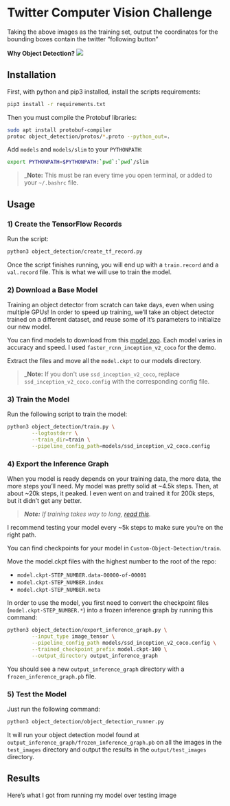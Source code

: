 
# Twitter Computer Vision Challenge
Taking the above images as the training set, output the coordinates for the bounding boxes contain the twitter “following button”

**Why Object Detection?**
![](raw/images/1.jpg)

## Installation

First, with python and pip3 installed, install the scripts requirements:

```bash
pip3 install -r requirements.txt
```
Then you must compile the Protobuf libraries:

```bash
sudo apt install protobuf-compiler
protoc object_detection/protos/*.proto --python_out=.
```

Add `models` and `models/slim` to your `PYTHONPATH`:

```bash
export PYTHONPATH=$PYTHONPATH:`pwd`:`pwd`/slim
```

>_**Note:** This must be ran every time you open terminal, or added to your `~/.bashrc` file.


## Usage
### 1) Create the TensorFlow Records
Run the script:

```bash
python3 object_detection/create_tf_record.py
```

Once the script finishes running, you will end up with a `train.record` and a `val.record` file. This is what we will use to train the model.

### 2) Download a Base Model
Training an object detector from scratch can take days, even when using multiple GPUs! In order to speed up training, we’ll take an object detector trained on a different dataset, and reuse some of it’s parameters to initialize our new model.

You can find models to download from this [model zoo](https://github.com/tensorflow/models/blob/master/research/object_detection/g3doc/detection_model_zoo.md). Each model varies in accuracy and speed. I used `faster_rcnn_inception_v2_coco` for the demo.

Extract the files and move all the `model.ckpt` to our models directory.

>_**Note:** If you don't use `ssd_inception_v2_coco`, replace `ssd_inception_v2_coco.config` with the corresponding config file.

### 3) Train the Model
Run the following script to train the model:

```bash
python3 object_detection/train.py \
        --logtostderr \
        --train_dir=train \
        --pipeline_config_path=models/ssd_inception_v2_coco.config
```

### 4) Export the Inference Graph
When you model is ready depends on your training data, the more data, the more steps you’ll need. My model was pretty solid at ~4.5k steps. Then, at about ~20k steps, it peaked. I even went on and trained it for 200k steps, but it didn’t get any better.

>_**Note:** If training takes way to long, [read this](https://medium.freecodecamp.org/tracking-the-millenium-falcon-with-tensorflow-c8c86419225e)._

I recommend testing your model every ~5k steps to make sure you’re on the right path.

You can find checkpoints for your model in `Custom-Object-Detection/train`.

Move the model.ckpt files with the highest number to the root of the repo:
- `model.ckpt-STEP_NUMBER.data-00000-of-00001`
- `model.ckpt-STEP_NUMBER.index`
- `model.ckpt-STEP_NUMBER.meta`

In order to use the model, you first need to convert the checkpoint files (`model.ckpt-STEP_NUMBER.*`) into a frozen inference graph by running this command:

```bash
python3 object_detection/export_inference_graph.py \
        --input_type image_tensor \
        --pipeline_config_path models/ssd_inception_v2_coco.config \
        --trained_checkpoint_prefix model.ckpt-100 \
        --output_directory output_inference_graph
```

You should see a new `output_inference_graph` directory with a `frozen_inference_graph.pb` file.

### 5) Test the Model
Just run the following command:

```bash
python3 object_detection/object_detection_runner.py
```

It will run your object detection model found at `output_inference_graph/frozen_inference_graph.pb` on all the images in the `test_images` directory and output the results in the `output/test_images` directory.

## Results
Here’s what I got from running my model over testing image

